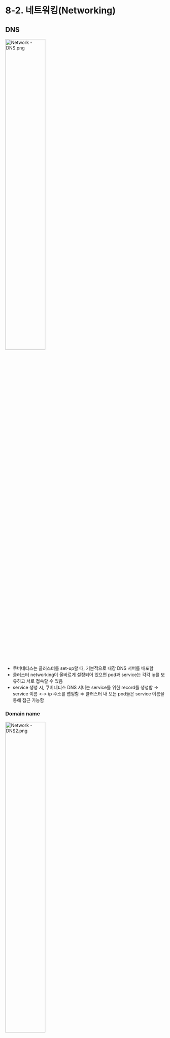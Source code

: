 # 8-2. 네트워킹(Networking)

## DNS

<img src="https://user-images.githubusercontent.com/33214969/161440578-84cc6c6e-4d8f-4bac-8642-9c2ee7c5215a.png" alt="Network - DNS.png" width="50%;" />

+ 쿠버네티스는 클러스터를 set-up할 때, 기본적으로 내장 DNS 서버를 배포함
+ 클러스터 networking이 올바르게 설정되어 있으면 pod과 service는 각각 ip를 보유하고 서로 접속할 수 있음
+ service 생성 시, 쿠버네티스 DNS 서버는 service를 위한 record를 생성함 → service 이름 <-> ip 주소를 맵핑함 ⇒ 클러스터 내 모든 pod들은 service 이름을 통해 접근 가능함

### Domain name

<img src="https://user-images.githubusercontent.com/33214969/161440579-5b6db5c6-dabc-48a5-b49a-d0168b0bd580.png" alt="Network - DNS2.png" width="50%;" />

+ Service : `[service명].[namespace].svc.cluster.local`
+ Pod : `[pod ip + ‘-’].[namespace].pod.cluster.local`
  + svc : 모든 service가 그룹화된 subdomain

<br/>

## CoreDNS

+ 쿠버네티스 1.12버전부터 배포하는 DNS 서버

+ CoreDNS 서버는 쿠버네티스 클러스터의 kube-system namespace에 pod로 배포됨

+ CoreDNS는 Replicaset에 의해 2개의 pod로 배포됨

+ CoreDNS 설정 = Corefile 파일 → pod에 configmap으로 전달됨

  + 위치 : `cat /etc/coredns/Corefile`
  + 수 많은 plugin이 정의됨. ex) errors, health, metrics, cache, ...

  + kubernetes plugin = 클러스터의 최상위 도메인 이름(cluster.local)

    ```
    # /etc/coredns/Corefile
    .:53 {
    	errors
    	health
    	kubernetes cluster.local in-addr.arpa ip6.arpa {
    		pods insecure
    		upstream
    		fallthrough in-addr.arpa ip6.arpa
    	}
    	prometheus :9153
    	proxy . /etc/resolv/conf
    	cache 30
    	reload
    }
    ```

+ DNS 서버가 해결할 수 없는 레코드는 coredns pods의 `/etc/resolv.conf` 파일에 지정된 DNS 서버로 전송됨

+ `/etc/syslogv.conf` 파일 → 쿠보네티스 노드의 namespace를 사용하도록 설정되어 있음

+ CoreDNS pod에는 configMap 객체가 있음 → 설정을 변경해야할 경우, 이 configMap 객체를 변경해야 함

+ CoreDNS는 쿠버네티스 클러스터에서 새로운 pod or service를 감시 → pod or service 생성 시, DB에 해당 record를 추가함

### kube-dns

```tex
▫️ CoreDNS 솔루션을 배포할 때 생성되는, 다른 컴포넌트에서 사용할 수 있는 service
```

+ kube-dns service의 ip → pod에서 namespace로 구성되어 있음
+ pod의 DNS 구성 → pod 생성 시, 쿠버네티스에 의해 자동으로 생성됨
+ pod에 적절한 namespace를 설정하면 다른 pod or service와 연결할 수 있음
+ kubelet config file에서 DNS 서버 주소를 확인할 수 있음 → `/var/lib/kubelet/config.yaml`
+ 관련 명령어
  + DNS 솔루션 확인 : `kubectl get pods -n kube-system` → DNS pod 확인 / `kubectl get deployments -n kube-system`
  + DNS service 확인 : `kubectl get services -n kube-system` → DNS service 확인
  + configMap 파일 확인 : `kubectl get cm -n kube-system` + `kubectl describe cm coredns -n kube-system` / `kubectl describe deployment coredns -n kube-system`

<br/><br/>